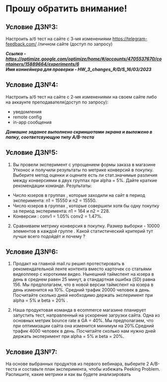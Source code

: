 # Прошу обратить внимание!
## Условие ДЗ№3:

Настроить а/б тест на сайте с 3-мя изменениями https://telegram-feedback.com/ /личном сайте (доступ по запросу)

_**Ссылка - <https://optimize.google.com/optimize/home/#/accounts/4705537670/containers/15889664/experiments/6>**_  
_**Имя кониейнера для проверки - HW_3_changes_R/D/S_16/03/2023**_

## Условие ДЗ№4:

Настроить а/б тест на сайте с 2-мя изменениями на своем сайте либо на аккаунте преподавателя(доступ по запросу):
- уведомления
- remote config
- in-app сообщения

_**Домашне заданее выполнено скриншотами экрана и выложено в папку, соответсвующую типу A/B-теста**_

## Условие ДЗ№5:

1) Вы провели эксперимент c упрощением формы заказа в магазине Утконос и получили результаты по метрике конверсий в покупку. Выберите метод оценки и оцените есть ли стат.значимые различия между конверсиями в двух группах при alpha = 5%. Дайте краткие рекомендации команде. 
Результаты:
- Число юзеров в группах , которые заходили на сайт в период эксперимента: n1 = 15550 и n2 = 15550. 
- Число юзеров в группах , которые совершили хотя бы одну покупку за период эксперимента: n1 = 164 и n2 = 228.
- Конверсии : conv1 = 1.05% conv2 = 1.47%.

2) Сравниваем метрику конверсия в покупку. Размер выборки - 10000 элементов в каждой группе . Какой статистический критерий тут лучше всего подойдёт и почему ?

## Условие ДЗ№6:

1) Продакт на главной mail.ru решил протестировать в рекомендательной ленте контента вместо карточек со статьями видеоплеер с короткими видео. Нынешний таймспент на юзера в день в среднем равен 25 минут, а стандартная ошибка (SD) равна 156. Мы предполагаем, что в новой версии таймспент на юзера в день изменится на 10%. Средний трафик 20000 человек в день. Посчитайте сколько дней необходимо держать эксперимент при alpha = 5% и beta = 20% .

2) Наша продуктовая команда в ecommerce магазине планирует запустить тест, направленный на ускорение загрузки сайта. Одна из основных метрик bounce rate в GA = 40%. Мы предполагаем, что при оптимизации сайта она изменится минимум на 20%.Средний трафик 4000 человек в день. Посчитайте сколько нам нужно дней держать эксперимент при alpha = 5% и beta = 20%.

## Условие ДЗ№7:

На основе выбранных продуктов из первого вебинара, выберите 2 A/B-теста и составьте план эксперимента, чтобы избежать Peeking Problem.
Распишите, какие метрики и как вы будете анализировать
